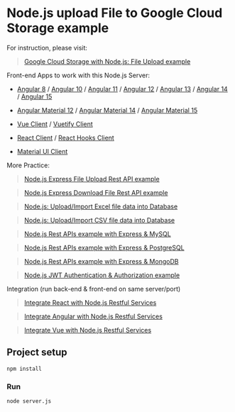 # Node.js upload File to Google Cloud Storage example

For instruction, please visit:
> [Google Cloud Storage with Node.js: File Upload example](https://bezkoder.com/google-cloud-storage-nodejs-upload-file/)

Front-end Apps to work with this Node.js Server:
- [Angular 8](https://www.bezkoder.com/angular-multiple-files-upload/) / [Angular 10](https://www.bezkoder.com/angular-10-file-upload/) / [Angular 11](https://www.bezkoder.com/angular-11-file-upload/) / [Angular 12](https://www.bezkoder.com/angular-12-file-upload/) / [Angular 13](https://www.bezkoder.com/angular-13-file-upload/) / [Angular 14](https://www.bezkoder.com/angular-14-file-upload/) / [Angular 15](https://www.bezkoder.com/angular-15-file-upload/)

- [Angular Material 12](https://www.bezkoder.com/angular-material-12-file-upload/) / [Angular Material 14](https://www.bezkoder.com/angular-material-14-file-upload/) / [Angular Material 15](https://www.bezkoder.com/angular-material-15-file-upload/)

- [Vue Client](https://bezkoder.com/vue-axios-file-upload/) / [Vuetify Client](https://bezkoder.com/vuetify-file-upload/)

- [React Client](https://bezkoder.com/react-file-upload-axios/) / [React Hooks Client](https://bezkoder.com/react-hooks-file-upload/)

- [Material UI Client](https://bezkoder.com/material-ui-file-upload/)

More Practice:
> [Node.js Express File Upload Rest API example](https://bezkoder.com/node-js-express-file-upload/)

> [Node.js Express Download File Rest API example](https://bezkoder.com/node-js-express-download-file/)

> [Node.js: Upload/Import Excel file data into Database](https://bezkoder.com/node-js-upload-excel-file-database/)

> [Node.js: Upload/Import CSV file data into Database](https://bezkoder.com/node-js-upload-csv-file-database/)

> [Node.js Rest APIs example with Express & MySQL](https://bezkoder.com/node-js-express-sequelize-mysql/)

> [Node.js Rest APIs example with Express & PostgreSQL](https://bezkoder.com/node-express-sequelize-postgresql/)

> [Node.js Rest APIs example with Express & MongoDB](https://bezkoder.com/node-express-mongodb-crud-rest-api/)

> [Node.js JWT Authentication & Authorization example](https://bezkoder.com/node-js-jwt-authentication-mysql/)

Integration (run back-end & front-end on same server/port)
> [Integrate React with Node.js Restful Services](https://bezkoder.com/integrate-react-express-same-server-port/)

> [Integrate Angular with Node.js Restful Services](https://bezkoder.com/integrate-angular-10-node-js/)

> [Integrate Vue with Node.js Restful Services](https://bezkoder.com/serve-vue-app-express/)


## Project setup
```
npm install
```

### Run
```
node server.js
```
